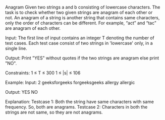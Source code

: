 Anagram 
Given two strings a and b consisting of lowercase characters. The task is to check whether two given strings are anagram of each other or not. An anagram of a string is another string that contains same characters, only the order of characters can be different. For example, “act” and “tac” are anagram of each other.

Input:
The first line of input contains an integer T denoting the number of test cases. Each test case consist of two strings in 'lowercase' only, in a single line.

Output:
Print "YES" without quotes if the two strings are anagram else print "NO".

Constraints:
1 ≤ T ≤ 300
1 ≤ |s| ≤ 106

Example:
Input:
2
geeksforgeeks forgeeksgeeks
allergy allergic

Output:
YES
NO

Explanation:
Testcase 1: Both the string have same characters with same frequency. So, both are anagrams.
Testcase 2: Characters in both the strings are not same, so they are not anagrams.
 